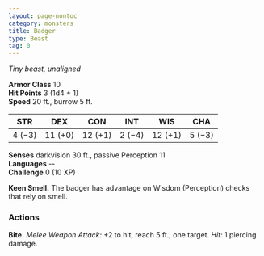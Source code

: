 ```yaml
---
layout: page-nontoc
category: monsters
title: Badger
type: Beast
tag: 0
---
```

_Tiny beast, unaligned_

**Armor Class** 10    
**Hit Points** 3 (1d4 + 1)    
**Speed** 20 ft., burrow 5 ft. 

| STR     | DEX     | CON     | INT     | WIS     | CHA     |
|---------|---------|---------|---------|---------|---------|
| 4 (−3)  | 11 (+0) | 12 (+1) | 2 (−4)  | 12 (+1) | 5 (−3)  |    

**Senses** darkvision 30 ft., passive Perception 11    
**Languages** --    
**Challenge** 0 (10 XP) 

**Keen Smell.** The badger has advantage on Wisdom (Perception) checks that rely on smell. 

### Actions    
**Bite.** _Melee Weapon Attack:_ +2 to hit, reach 5 ft., one target. _Hit:_ 1 piercing damage. 